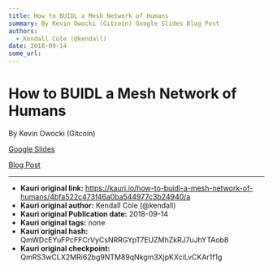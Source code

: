 ```yaml
---
title: How to BUIDL a Mesh Network of Humans
summary: By Kevin Owocki (Gitcoin) Google Slides Blog Post
authors:
  - Kendall Cole (@kendall)
date: 2018-09-14
some_url: 
---
```


# How to BUIDL a Mesh Network of Humans


By Kevin Owocki (Gitcoin)

[Google Slides](https://docs.google.com/presentation/d/1XQU8hYsBkwjSU93xjnyS969vjuvQwy0UrYhdWr4z0YU/edit#slide=id.g3dd8aa8ea9_0_50)

[Blog Post](https://medium.com/gitcoin/how-to-buidl-a-mesh-network-of-human-beings-a5293ecca60a)


---

- **Kauri original link:** https://kauri.io/how-to-buidl-a-mesh-network-of-humans/4bfa522c473f46a0ba544977c3b24940/a
- **Kauri original author:** Kendall Cole (@kendall)
- **Kauri original Publication date:** 2018-09-14
- **Kauri original tags:** none
- **Kauri original hash:** QmWDcEYuFPcFFCrVyCsNRRGYpT7EUZMhZkRJ7uJhYTAob8
- **Kauri original checkpoint:** QmRS3wCLX2MRi62bg9NTM89qNkgm3XjpKXciLvCKAr1f1g



